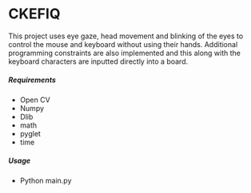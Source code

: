 # CKEFIQ
This project uses eye gaze, head movement and blinking of the eyes to control the mouse and keyboard without using their hands. Additional programming constraints are also implemented and this along with the keyboard characters are inputted directly into a board.

##### Requirements
 - Open CV
- Numpy
- Dlib
- math
- pyglet
- time

##### Usage
- Python main.py
